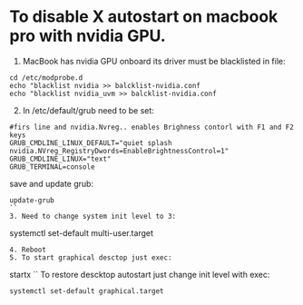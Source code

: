 # To disable X autostart on macbook pro with nvidia GPU.
1. MacBook has nvidia GPU onboard its driver must be blacklisted in file:
```
cd /etc/modprobe.d
echo "blacklist nvidia >> balcklist-nvidia.conf
echo "blacklist nvidia_uvm >> balcklist-nvidia.conf
```
2. In /etc/default/grub need to be set:
```
#firs line and nvidia.Nvreg.. enables Brighness contorl with F1 and F2 keys
GRUB_CMDLINE_LINUX_DEFAULT="quiet splash nvidia.NVreg_RegistryDwords=EnableBrightnessControl=1"
GRUB_CMDLINE_LINUX="text"
GRUB_TERMINAL=console
```
save and update grub:
```
update-grub
``
3. Need to change system init level to 3:
```
systemctl set-default multi-user.target
```
4. Reboot
5. To start graphical desctop just exec:
```
startx
``
To restore descktop autostart just change init level with exec:
```
systemctl set-default graphical.target
```

